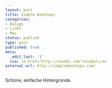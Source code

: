 ```yaml
---
layout: post
title: Simple Desktops
categories:
- Design
- Links
- Mac
status: publish
type: post
published: true
meta:
  _edit_last: '1'
  via: <a href="http://coudal.com">Coudal</a>
external-url: http://simpledesktops.com/
---
```

Schöne, einfache Hintergründe.
